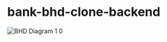 # bank-bhd-clone-backend
![BHD Diagram 1 0](https://github.com/LNagad/bank-bhd-clone-backend/assets/74669208/4957ca1e-f49c-4265-ae2d-94bdb922c327)
